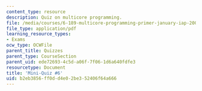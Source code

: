 ```yaml
---
content_type: resource
description: Quiz on multicore programming.
file: /media/courses/6-189-multicore-programming-primer-january-iap-2007/b2eb3856ff0dd4e02be352406f64a666_quiz6.pdf
file_type: application/pdf
learning_resource_types:
- Exams
ocw_type: OCWFile
parent_title: Quizzes
parent_type: CourseSection
parent_uid: ede72693-4c5d-a06f-7f06-1d6a640fdfe3
resourcetype: Document
title: 'Mini-Quiz #6'
uid: b2eb3856-ff0d-d4e0-2be3-52406f64a666
---
```

